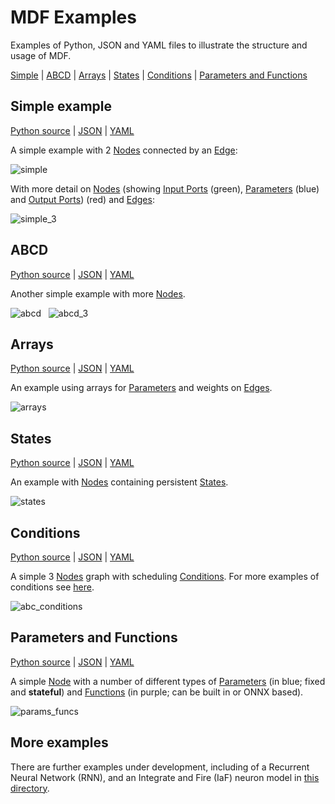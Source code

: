 # MDF Examples

Examples of Python, JSON and YAML files to illustrate the structure and usage of MDF.

[Simple](#simple-example) | [ABCD](#abcd) | [Arrays](#arrays) | [States](#states) | [Conditions](#conditions) | [Parameters and Functions](#parameters-and-functions)

## Simple example

[Python source](simple.py) | [JSON](Simple.json) | [YAML](Simple.yaml)

A simple example with 2 [Nodes](https://mdf.readthedocs.io/en/latest/api/Specification.html#node) connected by an [Edge](https://mdf.readthedocs.io/en/latest/api/Specification.html#edge):

![simple](images/simple.png)

With more detail on [Nodes](https://mdf.readthedocs.io/en/latest/api/Specification.html#node) (showing [Input Ports](https://mdf.readthedocs.io/en/latest/api/Specification.html#inputport) (green), [Parameters](https://mdf.readthedocs.io/en/latest/api/Specification.html#parameter) (blue) and [Output Ports](https://mdf.readthedocs.io/en/latest/api/Specification.html#output_port)) (red) and [Edges](https://mdf.readthedocs.io/en/latest/api/Specification.html#edge):


 ![simple_3](images/simple_3.png)


## ABCD

[Python source](abcd.py) | [JSON](ABCD.json) | [YAML](ABCD.yaml)

Another simple example with more [Nodes](https://mdf.readthedocs.io/en/latest/api/Specification.html#node).

![abcd](images/abcd.png) &nbsp; ![abcd_3](images/abcd_3.png)

## Arrays

[Python source](arrays.py) | [JSON](Arrays.json) | [YAML](Arrays.yaml)

An example using arrays for [Parameters](https://mdf.readthedocs.io/en/latest/api/Specification.html#parameter) and weights on [Edges](https://mdf.readthedocs.io/en/latest/api/Specification.html#edge).

![arrays](images/arrays.png)

## States

[Python source](states.py) | [JSON](States.json) | [YAML](States.yaml)

An example with [Nodes](https://mdf.readthedocs.io/en/latest/api/Specification.html#node) containing persistent [States](https://mdf.readthedocs.io/en/latest/api/Specification.html#state).

![states](images/states.png)


## Conditions

[Python source](abc_conditions.py) | [JSON](abc_conditions.json) | [YAML](abc_conditions.yaml)

A simple 3 [Nodes](https://mdf.readthedocs.io/en/latest/api/Specification.html#node) graph with scheduling [Conditions](https://mdf.readthedocs.io/en/latest/api/Specification.html#condition). For more examples of conditions see [here](conditions/README.md).

![abc_conditions](images/abc_conditions.png)

## Parameters and Functions

[Python source](params_funcs.py) | [JSON](ParametersFunctions.json) | [YAML](ParametersFunctions.yaml)

A simple [Node](https://mdf.readthedocs.io/en/latest/api/Specification.html#node) with a number of different types of [Parameters](https://mdf.readthedocs.io/en/latest/api/Specification.html#parameter) (in blue; fixed and **stateful**) and [Functions](https://mdf.readthedocs.io/en/latest/api/Specification.html#function) (in purple; can be built in or ONNX based).

![params_funcs](images/params_funcs.png)

## More examples

There are further examples under development, including of a Recurrent Neural Network (RNN), and an Integrate and Fire (IaF) neuron model in [this directory](RNN).
